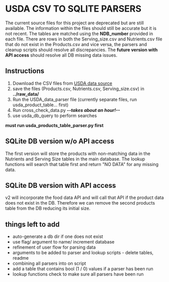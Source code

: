 # USDA CSV TO SQLITE PARSERS

The current source files for this project are deprecated but are still available. The information within the files should still be accurate but it is not recent. The tables are matched using the **NDB_number** provided in each file. There are rows in both the Serving_size.csv and Nutrients.csv file that do not exist in the Products.csv and vice versa, the parsers and cleanup scripts should resolve all discrepancies. The **future version with API access** should resolve all DB missing data issues.

**Instructions**
---
1. Download the CSV files from [USDA data source](https://ndb.nal.usda.gov/ndb/)
2. save the files (Products.csv, Nutrients.csv, Serving_size.csv) in **../raw_data/**
3. Run the USDA_data_parser file (currently separate files, run usda_product_table... first)
4. Run cross_check_data.py   ***--takes about an hour!--***
5. use usda_db_query to perform searches 

**must run usda_products_table_parser.py first**

## SQLite DB version w/o API access
The first version will store the products with non-matching data in the Nutrients and Serving Size tables
in the main database. The lookup functions will search that table first and return "NO DATA" for any missing data.

## SQLite DB version with API access
v2 will incorporate the food data API and will call that API if the product data does not
exist in the DB. Therefore we can remove the second products table from the DB reducing its initial size.


## things left to add
* auto-generate a db dir if one does not exist 
* use flag/ argument to name/ increment database
* refinement of user flow for parsing data
* arguments to be added to parser and lookup scripts - delete tables, readme
* combining all parsers into on script
* add a table that contains bool (1 / 0) values if a parser has been run
* lookup functions check to make sure all parsers have been run 